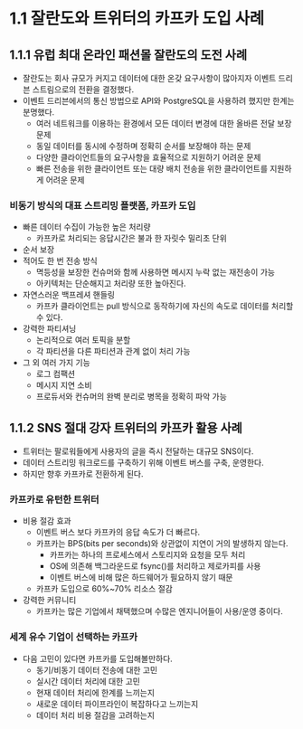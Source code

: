 # 1.1 잘란도와 트위터의 카프카 도입 사례

## 1.1.1 유럽 최대 온라인 패션몰 잘란도의 도전 사례

- 잘란도는 회사 규모가 커지고 데이터에 대한 온갖 요구사항이 많아지자 이벤트 드리븐 스트림으로의 전환을 결정했다.
- 이벤트 드리븐에서의 통신 방법으로 API와 PostgreSQL을 사용하려 했지만 한계는 분명했다.
    - 여러 네트워크를 이용하는 환경에서 모든 데이터 변경에 대한 올바른 전달 보장 문제
    - 동일 데이터를 동시에 수정하며 정확히 순서를 보장해야 하는 문제
    - 다양한 클라이언트들의 요구사항을 효율적으로 지원하기 어려운 문제
    - 빠른 전송을 위한 클라이언트 또는 대량 배치 전송을 위한 클라이언트를 지원하게 어려운 문제

### 비동기 방식의 대표 스트리밍 플랫폼, 카프카 도입

- 빠른 데이터 수집이 가능한 높은 처리량
    - 카프카로 처리되는 응답시간은 불과 한 자릿수 밀리초 단위
- 순서 보장
- 적어도 한 번 전송 방식
    - 멱등성을 보장한 컨슈머와 함께 사용하면 메시지 누락 없는 재전송이 가능
    - 아키텍처는 단순해지고 처리량 또한 높아진다.
- 자연스러운 백프레셔 핸들링
    - 카프카 클라이언트는 pull 방식으로 동작하기에 자신의 속도로 데이터를 처리할 수 있다.
- 강력한 파티셔닝
    - 논리적으로 여러 토픽을 분할
    - 각 파티션을 다른 파티션과 관계 없이 처리 가능
- 그 외 여러 가지 기능
    - 로그 컴팩션
    - 메시지 지연 소비
    - 프로듀서와 컨슈머의 완벽 분리로 병목을 정확히 파악 가능

## 1.1.2 SNS 절대 강자 트위터의 카프카 활용 사례

- 트위터는 팔로워들에게 사용자의 글을 즉시 전달하는 대규모 SNS이다.
- 데이터 스트리밍 워크로드를 구축하기 위해 이벤트 버스를 구축, 운영한다.
- 하지만 향후 카프카로 전환하게 된다.

### 카프카로 유턴한 트위터

- 비용 절감 효과
    - 이벤트 버스 보다 카프카의 응답 속도가 더 빠르다.
    - 카프카는 BPS(bits per seconds)와 상관없이 지연이 거의 발생하지 않는다.
        - 카프카는 하나의 프로세스에서 스토리지와 요청을 모두 처리
        - OS에 의존해 백그라운드로 fsync()를 처리하고 제로카피를 사용
        - 이벤트 버스에 비해 많은 하드웨어가 필요하지 않기 때문
    - 카프카 도입으로 60%~70% 리소스 절감
- 강력한 커뮤니티
    - 카프카는 많은 기업에서 채택했으며 수많은 엔지니어들이 사용/운영 중이다.

### 세계 유수 기업이 선택하는 카프카

- 다음 고민이 있다면 카프카를 도입해볼만하다.
    - 동기/비동기 데이터 전송에 대한 고민
    - 실시간 데이터 처리에 대한 고민
    - 현재 데이터 처리에 한계를 느끼는지
    - 새로운 데이터 파이프라인이 복잡하다고 느끼는지
    - 데이터 처리 비용 절감을 고려하는지
